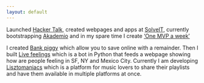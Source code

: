 ```yaml
---
layout: default
---
```


Launched [Hacker Talk](http://www.hackertalk.co), created webpages and apps at [SolveIT](http://www.solveit.mx),
currently bootstrapping [Akademio](http://www.tryakademio.com) and in my
spare time I create [‘One MVP a week’](https://medium.com/@mvrtxn/one-mvp-a-week-week-1-c27b633ef7d9#.3qnfrobjn)  
  
I created [Bank piggy](https://www.bankpiggy.xyz/) which allow you to save online with a remainder. Then I built [Live feelings](http://www.livefeelings.xyz/) which is a bot in Python that feeds a webpage showing how are people feeling in SF, NY and Mexico City. Currently I am developing [Lisztomaniacs](http://lisztomaniacs.club/) which is a platform for music lovers to share their playlists and have them available in multiple platforms at once.

